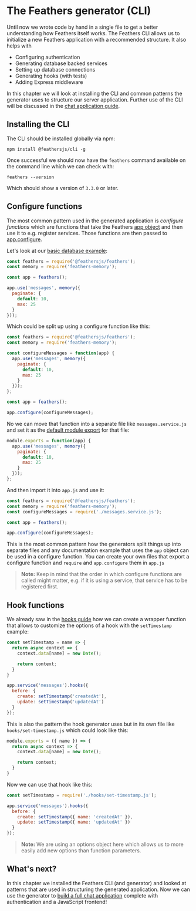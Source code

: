 # The Feathers generator (CLI)

Until now we wrote code by hand in a single file to get a better understanding how Feathers itself works. The Feathers CLI allows us to initialize a new Feathers application with a recommended structure. It also helps with

- Configuring authentication
- Generating database backed services
- Setting up database connections
- Generating hooks (with tests)
- Adding Express middleware

In this chapter we will look at installing the CLI and common patterns the generator uses to structure our server application. Further use of the CLI will be discussed in the [chat application guide](../chat/readme.md).

## Installing the CLI

The CLI should be installed globally via npm:

```
npm install @feathersjs/cli -g
```

Once successful we should now have the `feathers` command available on the command line which we can check with:

```
feathers --version
```

Which should show a version of `3.3.0` or later.

## Configure functions

The most common pattern used in the generated application is _configure functions_ which are functions that take the Feathers [app object](../../api/application.md) and then use it to e.g. register services. Those functions are then passed to [app.configure](../../api/application.md#configurecallback).

Let's look at our [basic database example](../basics/databases.md):

```js
const feathers = require('@feathersjs/feathers');
const memory = require('feathers-memory');

const app = feathers();

app.use('messages', memory({
  paginate: {
    default: 10,
    max: 25
  }
}));
```

Which could be split up using a configure function like this:

```js
const feathers = require('@feathersjs/feathers');
const memory = require('feathers-memory');

const configureMessages = function(app) {
  app.use('messages', memory({
    paginate: {
      default: 10,
      max: 25
    }
  }));
};

const app = feathers();

app.configure(configureMessages);
```

No we can move that function into a separate file like `messages.service.js` and set it as the [default module export](https://nodejs.org/api/modules.html) for that file:

```js
module.exports = function(app) {
  app.use('messages', memory({
    paginate: {
      default: 10,
      max: 25
    }
  }));
};
```

And then import it into `app.js` and use it:

```js
const feathers = require('@feathersjs/feathers');
const memory = require('feathers-memory');
const configureMessages = require('./messages.service.js');

const app = feathers();

app.configure(configureMessages);
```

This is the most common pattern how the generators split things up into separate files and any documentation example that uses the `app` object can be used in a configure function. You can create your own files that export a configure function and `require` and `app.configure` them in `app.js`

> __Note:__ Keep in mind that the order in which configure functions are called might matter, e.g. if it is using a service, that service has to be registered first.

## Hook functions

We already saw in the [hooks guide](./hooks.md) how we can create a wrapper function that allows to customize the options of a hook with the `setTimestamp` example:

```js
const setTimestamp = name => {
  return async context => {
    context.data[name] = new Date();

    return context;
  }
} 

app.service('messages').hooks({
  before: {
    create: setTimestamp('createdAt'),
    update: setTimestamp('updatedAt')
  }
});
```

This is also the pattern the hook generator uses but in its own file like `hooks/set-timestamp.js` which could look like this:

```js
module.exports = ({ name }) => {
  return async context => {
    context.data[name] = new Date();

    return context;
  }
}
```

Now we can use that hook like this:

```js
const setTimestamp = require('./hooks/set-timestamp.js');

app.service('messages').hooks({
  before: {
    create: setTimestamp({ name: 'createdAt' }),
    update: setTimestamp({ name: 'updatedAt' })
  }
});
```

> __Note:__ We are using an options object here which allows us to more easily add new options than function parameters.

## What's next?

In this chapter we installed the Feathers CLI (and generator) and looked at patterns that are used in structuring the generated application. Now we can use the generator to [build a full chat application](../chat/readme.md) complete with authentication and a JavaScript frontend!
